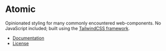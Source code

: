 # Atomic

Opinionated styling for many commonly encountered web-components. No JavaScript included; built using the [TailwindCSS framework](https://tailwindcss.com/).

* [Documentation](https://locktech.github.io/atomic/)
* [License](LICENSE)